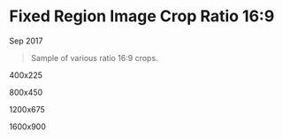 # Fixed Region Image Crop Ratio 16:9

Sep 2017

> Sample of various ratio 16:9 crops.

400x225

800x450

1200x675

1600x900
